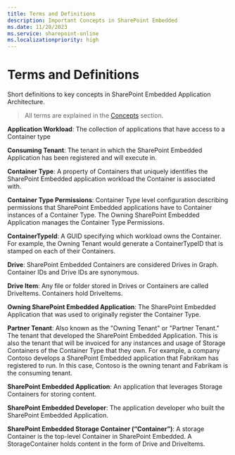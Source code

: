 ```yaml
---
title: Terms and Definitions
description: Important Concepts in SharePoint Embedded
ms.date: 11/28/2023
ms.service: sharepoint-online
ms.localizationpriority: high
---
```


# Terms and Definitions

Short definitions to key concepts in SharePoint Embedded Application Architecture.

> All terms are explained in the [Concepts](../app-concepts/app-architecture.md) section.

**Application Workload**: The collection of applications that have access to a Container type

**Consuming Tenant**: The tenant in which the SharePoint Embedded Application has been registered and will execute in.

**Container Type**: A property of Containers that uniquely identifies the SharePoint Embedded application workload the Container is associated with.

**Container Type Permissions**: Container Type level configuration describing permissions that SharePoint Embedded applications have to Container instances of a Container Type. The Owning SharePoint Embedded Application manages the Container Type Permissions.

**ContainerTypeId**: A GUID specifying which workload owns the Container. For example, the Owning Tenant would generate a ContainerTypeID that is stamped on each of their Containers.

**Drive**: SharePoint Embedded Containers are considered Drives in Graph. Container IDs and Drive IDs are synonymous.

**Drive Item**: Any file or folder stored in Drives or Containers are called DriveItems. Containers hold DriveItems.

**Owning SharePoint Embedded Application**: The SharePoint Embedded Application that was used to originally register the Container Type.

**Partner Tenant**: Also known as the "Owning Tenant" or "Partner Tenant." The tenant that developed the SharePoint Embedded Application. This is also the tenant that will be invoiced for any instances and usage of Storage Containers of the Container Type that they own. For example, a company Contoso develops a SharePoint Embedded application that Fabrikam has registered to run. In this case, Contoso is the owning tenant and Fabrikam is the consuming tenant.

**SharePoint Embedded Application**: An application that leverages Storage Containers for storing content.

**SharePoint Embedded Developer**: The application developer who built the SharePoint Embedded Application.

**SharePoint Embedded Storage Container (“Container”)**: A storage Container is the top-level Container in SharePoint Embedded. A StorageContainer holds content in the form of Drive and DriveItems.
